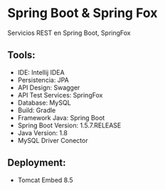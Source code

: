 # Spring Boot & Spring Fox
Servicios REST en Spring Boot, SpringFox
## Tools:
* IDE: Intellij IDEA
* Persistencia: JPA
* API Design: Swagger 
* API Test Services: SpringFox
* Database: MySQL
* Build: Gradle
* Framework Java: Spring Boot
* Spring Boot Version: 1.5.7.RELEASE
* Java Version: 1.8
* MySQL Driver Conector

## Deployment:
* Tomcat Embed 8.5  





